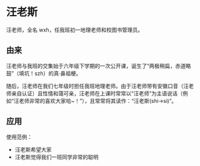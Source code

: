 # 汪老斯

汪老师，全名 wxh，任我班初一地理老师和校图书管理员。

## 由来

汪老师与我班的交集始于六年级下学期的一次公开课，诞生了“两极稍扁，赤道略鼓”（填坑！szh）的真·鼻祖梗。

随后，汪老师在我们七年级时担任我班地理老师。由于汪老师带有安徽口音（汪老师亲自认证）且性情和蔼可亲，汪老师在上课时常常以“汪老师”为主语说话（例如“汪老师非常的喜欢大家哈~！”），且常常将其读作：“汪老斯(shi→si)”。

## 应用

使用范例：

- 汪老斯希望大家
- 汪老斯觉得我们一班同学非常的聪明
